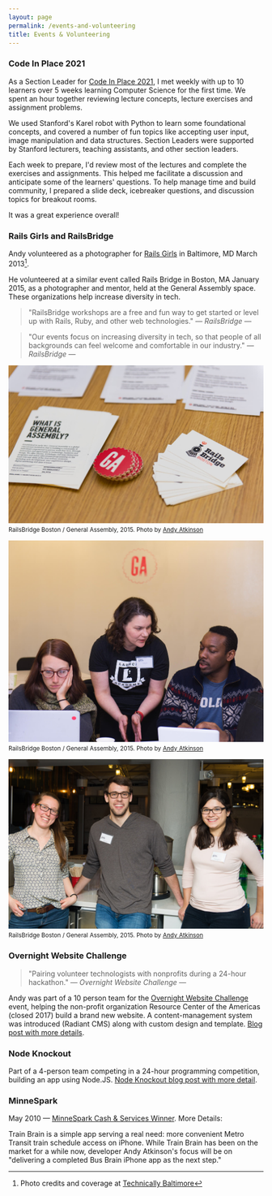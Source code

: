 ```yaml
---
layout: page
permalink: /events-and-volunteering
title: Events & Volunteering
---
```


### Code In Place 2021

As a Section Leader for [Code In Place 2021](https://codeinplace.stanford.edu/), I met weekly with up to 10 learners over 5 weeks learning Computer Science for the first time. We spent an hour together reviewing lecture concepts, lecture exercises and assignment problems.

We used Stanford's Karel robot with Python to learn some foundational concepts, and covered a number of fun topics like accepting user input, image manipulation and data structures. Section Leaders were supported by Stanford lecturers, teaching assistants, and other section leaders.

Each week to prepare, I'd review most of the lectures and complete the exercises and assignments. This helped me facilitate a discussion and anticipate some of the learners' questions. To help manage time and build community, I prepared a slide deck, icebreaker questions, and discussion topics for breakout rooms.

It was a great experience overall!


### Rails Girls and RailsBridge

Andy volunteered as a photographer for [Rails Girls](http://railsgirls.com/) in Baltimore, MD March 2013[^1].

He volunteered at a similar event called Rails Bridge in Boston, MA January 2015, as a photographer and mentor, held at the General Assembly space. These organizations help increase diversity in tech.

 > "RailsBridge workshops are a free and fun way to get started or level up with Rails, Ruby, and other web technologies." <cite>― RailsBridge ―</cite>

 > "Our events focus on increasing diversity in tech, so that people of all backgrounds can feel welcome and comfortable in our industry." <cite>― RailsBridge ―</cite>

![RailsBridge Boston 2015 Marketing Material](/assets/images/pages/railsbridge-boston-2015-1.jpg)
<small>RailsBridge Boston / General Assembly, 2015. Photo by [Andy Atkinson](http://andyatkinson.com)</small>

![RailsBridge Boston 2015 Participants](/assets/images/pages/railsbridge-boston-2015-2.jpg)
<small>RailsBridge Boston / General Assembly, 2015. Photo by [Andy Atkinson](http://andyatkinson.com)</small>

![RailsBridge Boston 2015 Participants](/assets/images/pages/railsbridge-boston-2015-3.jpg)
<small>RailsBridge Boston / General Assembly, 2015. Photo by [Andy Atkinson](http://andyatkinson.com)</small>

### Overnight Website Challenge

 > "Pairing volunteer technologists with nonprofits during a 24-hour hackathon." <cite>― Overnight Website Challenge ―</cite>

Andy was part of a 10 person team for the [Overnight Website Challenge](http://overnightwebsitechallenge.com/) event, helping the non-profit organization Resource Center of the Americas (closed 2017) build a brand new website. A content-management system was introduced (Radiant CMS) along with custom design and template. [Blog post with more details](/blog/2009/03/01/f1-webchallenge-team-rubymn-recap).

### Node Knockout

Part of a 4-person team competing in a 24-hour programming competition, building an app using Node.JS. [Node Knockout blog post with more detail](/blog/2010/09/01/node-knockout).

### MinneSpark

May 2010 — [MinneSpark Cash & Services Winner](https://tech.mn/news/2010/05/22/minnespark-ignites-three-winners-with-cash-services/). More Details:

Train Brain is a simple app serving a real need: more convenient Metro Transit train schedule access on iPhone. While Train Brain has been on the market for a while now, developer Andy Atkinson's focus will be on "delivering a completed Bus Brain iPhone app as the next step."

 [^1]: Photo credits and coverage at [Technically Baltimore](https://technical.ly/baltimore/2013/03/05/rails-girls-baltimore-first-event-betamore/)
